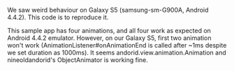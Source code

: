 We saw weird behaviour on Galaxy S5 (samsung-sm-G900A, Android 4.4.2). This code is to reproduce it.

This sample app has four animations, and all four work as expected on Android 4.4.2 emulator.
However, on our Galaxy S5, first two animation won't work (AnimationListener#onAnimationEnd is called after ~1ms despite we set duration as 1000ms).
It seems andorid.view.animation.Animation and nineoldandorid's ObjectAnimator is working fine.
